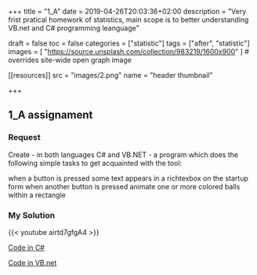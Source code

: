 +++
title = "1_A"
date = 2019-04-26T20:03:36+02:00
description = "Very frist pratical homework of statistics, main scope is to better understanding VB.net and C# programming leanguage"

draft = false
toc = false
categories = ["statistic"]
tags = ["after", "statistic"]
images = [
  "https://source.unsplash.com/collection/983219/1600x900"
] # overrides site-wide open graph image

[[resources]]
  src = "images/2.png"
  name = "header thumbnail"

+++
## 1_A assignament

### Request
Create - in both languages C# and VB.NET - a program which does the following simple tasks to get acquainted with the tool:

when a button is pressed some text appears in a richtexbox on the startup form
when another button is pressed animate one or more colored balls within a rectangle

### My Solution
{{< youtube airtd7gfgA4 >}}

[Code in C#](https://github.com/yuky2020/Statistics-Pratical-LABS/tree/main/Assignment1/C%23)

[Code in VB.net](https://github.com/yuky2020/Statistics-Pratical-LABS/tree/main/Assignment1/VB.NET/WindowsApp1)
